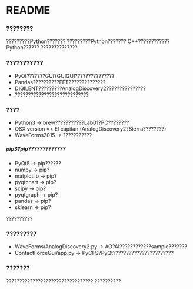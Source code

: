 # README #

### ???????? ###

?????????Python???????
?????????Python???????
C++????????????Python??????
??????????????

### ??????????? ###

* PyQt???????GUI?GUIGUI???????????????
* Pandas??????????FFT??????????????
* DIGILENT?????????AnalogDiscovery2???????????????
* ????????????????????????????

### ???? ###

* Python3 -> brew???????????Lab01?PC????????
* OSX version =< El capitan (AnalogDiscovery2?Sierra????????)
* WaveForms2015 -> ???????????


##### pip3?pip????????????? #####
* PyQt5 -> pip??????
* numpy -> pip?
* matplotlib -> pip?
* pyqtchart -> pip?
* scipy -> pip?
* pyqtgraph -> pip?
* pandas -> pip?
* sklearn -> pip?

??????????
### ????????? ###

* WaveForms/AnalogDiscovery2.py -> AO?AI????????????sample???????
* ContactForceGui/app.py -> PyCFS?PyQt???????????????????????


### ??????? ###

?????????????????????????????????
??????????
